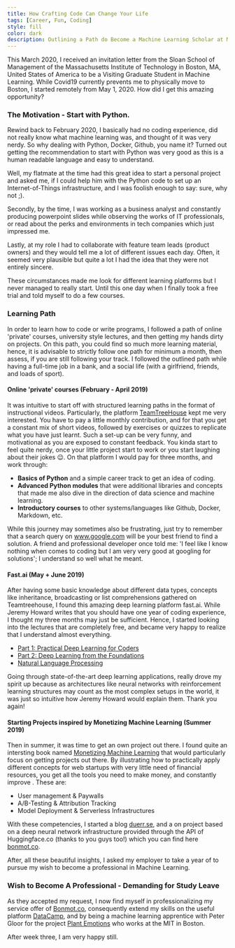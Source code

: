 ```yaml
---
title: How Crafting Code Can Change Your Life
tags: [Career, Fun, Coding]
style: fill
color: dark
description: Outlining a Path do Become a Machine Learning Scholar at MIT.
---
```

This March 2020, I received an invitation letter from the Sloan School of Management of the Massachusetts Institute of Technology in Boston, MA, United States of America to be a Visiting Graduate Student in Machine Learning.
While Covid19 currently prevents me to physically move to Boston, I started remotely from May 1, 2020. How did I get this amazing opportunity?

### The Motivation - Start with Python.

Rewind back to February 2020, I basically had no coding experience, did not really know what machine learning was, and thought of it was very nerdy. So why dealing with Python, Docker, Github, you name it? Turned out getting the recommendation to start with Python was very good as this is a human readable language and easy to understand.

Well, my flatmate at the time had this great idea to start a personal project and asked me, if I could help him with the Python code to set up an Internet-of-Things infrastructure, and I was foolish enough to say: sure, why not ;).

Secondly, by the time, I was working as a business analyst and constantly producing powerpoint slides while observing the works of IT professionals, or read about the perks and environments in tech companies which just impressed me.

Lastly, at my role I had to collaborate with feature team leads (product owners) and they would tell me a lot of different issues each day. Often, it seemed very plausible but quite a lot I had the idea that they were not entirely sincere.

These circumstances made me look for different learning platforms but I never managed to really start. Until this one day when I finally took a free trial and told myself to do a few courses.

### Learning Path

In order to learn how to code or write programs, I followed a path of online 'private' courses, university style lectures, and then getting my hands dirty on projects. On this path, you could find so much more learning material, hence, it is advisable to strictly follow one path for minimum a month, then assess, if you are still following your track. I followed the outlined path while having a full-time job in a bank, and a social life (with a girlfriend, friends, and loads of sport).

#### Online 'private' courses (February - April 2019)

It was intuitive to start off with structured learning paths in the format of instructional videos. Particularly, the platform [TeamTreeHouse](www.teamtreehouse.com) kept me very interested. You have to pay a little monthly contribution, and for that you get a constant mix of short videos, followed by exercises or quizzes to replicate what you have just learnt. Such a set-up can be very funny, and motivational as you are exposed to constant feedback.
You kinda start to feel quite nerdy, once your little project start to work or you start laughing about their jokes :wink:.
On that platform I would pay for three months, and work through:
- __Basics of Python__ and a simple career track to get an idea of coding.
- __Advanced Python modules__ that were additional libraries and concepts that made me also dive in the direction of data science and machine learning.
- __Introductory courses__ to other systems/languages like Github, Docker, Markdown, etc.

While this journey may sometimes also be frustrating, just try to remember that a search query on www.google.com will be your best friend to find a solution. A friend and professional developer once told me: 'I feel like I know nothing when comes to coding but I am very very good at googling for solutions'; I understand so well what he meant.

#### Fast.ai (May + June 2019)

After having some basic knowledge about different data types, concepts like inheritance, broadcasting or list comprehensions gathered on Teamtreehouse, I found this amazing deep learning platform fast.ai. While Jeremy Howard writes that you should have one year of coding experience, I thought my three months may just be sufficient. Hence, I started looking into the lectures that are completely free, and became very happy to realize that I understand almost everything.  

- [Part 1: Practical Deep Learning for Coders](https://course.fast.ai/)
- [Part 2: Deep Learning from the Foundations](https://course.fast.ai/part2)
- [Natural Language Processing](https://www.fast.ai/2019/07/08/fastai-nlp/)

Going through state-of-the-art deep learning applications, really drove my spirit up because as architectures like neural networks with reinforcement learning structures may count as the most complex setups in the world, it was just so intuitive how Jeremy Howard would explain them. Thank you again!

#### Starting Projects inspired by Monetizing Machine Learning (Summer 2019)

Then in summer, it was time to get an own project out there. I found quite an intersting book named [Monetizing Machine Learning](https://www.amazon.de/Monetizing-Machine-Learning-Applications-Serverless/dp/1484238729) that would particularly focus on getting projects out there. By illustrating how to practically apply different concepts for web startups with very little need of financial resources, you get all the tools you need to make money, and constantly improve . These are:

- User management & Paywalls
- A/B-Testing & Attribution Tracking
- Model Deployment & Serverless Infrastructures

With these competencies, I started a blog [duerr.se](www.duerr.se), and a on project based on a deep neural network infrastructure provided through the API of Huggingface.co (thanks to you guys too!) which you can find here [bonmot.co](www.bonmot.co).

After, all these beautiful insights, I asked my employer to take a year of to pursue my wish to become a professional in Machine Learning.

### Wish to Become A Professional - Demanding for Study Leave

As they accepted my request, I now find myself in professionalizing my service offer of [Bonmot.co](www.bonmot.co), consequently extend my skills on the useful platform [DataCamp](www.datacamp.com), and by being a machine learning apprentice with Peter Gloor for the project [Plant Emotions](plantions.github.io) who works at the MIT in Boston.

After week three, I am very happy still.

<script id="dsq-count-scr" src="//duerr.disqus.com/count.js" async></script>
